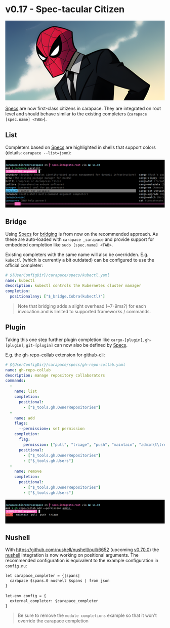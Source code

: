 # v0.17 - Spec-tacular Citizen

![](./v0.17/banner.png)

[Specs] are now first-class citizens in carapace. They are integrated on root level and should behave similar to the existing completers (`carapace [spec.name] <TAB>`).

## List

Completers based on [Specs] are highlighted in shells that support colors (details: `carapace --list=json`):

![](./v0.17/list.png)

## Bridge

Using [Specs] for [bridging](../spec/bridge.html) is from now on the recommended approach.
As these are auto-loaded with `carapace _carapace` and provide support for embedded completion like `sudo [spec.name] <TAB>`.

Existing completers with the same name will also be overridden.
E.g. `kubectl` (which is currently a bit outdated) can be configured to use the official completer:

```yaml
# ${UserConfigDir}/carapace/specs/kubectl.yaml
name: kubectl
description: kubectl controls the Kubernetes cluster manager
completion:
  positionalany: ["$_bridge.Cobra(kubectl)"]
```

> Note that bridging adds a slight overhead (~7-9ms?) for each invocation and is limited to supported frameworks / commands.


## Plugin

Taking this one step further plugin completion like `cargo-[plugin]`, `gh-[plugin]`, `git-[plugin]` can now also be defined by [Specs].

E.g. the [gh-repo-collab](https://github.com/mislav/gh-repo-collab) extension for [github-cli](https://cli.github.com/):
```yaml
# ${UserConfigDir}/carapace/specs/gh-repo-collab.yaml
name: gh-repo-collab
description: manage repository collaborators
commands:
  -
    name: list
    completion:
      positional:
        - ["$_tools.gh.OwnerRepositories"]
  -
    name: add
    flags:
      --permission=: set permission
    completion:
      flag:
        permission: ["pull", "triage", "push", "maintain", "admin\t\tred"]
      positional:
        - ["$_tools.gh.OwnerRepositories"]
        - ["$_tools.gh.Users"]
  -
    name: remove
    completion:
      positional:
        - ["$_tools.gh.OwnerRepositories"]
        - ["$_tools.gh.Users"]
```

![](./v0.17/plugin.png)

## Nushell

With https://github.com/nushell/nushell/pull/6652 (upcoming [v0.70.0](https://github.com/nushell/nushell/milestone/11?closed=1)) the [nushell] integration is now working on positional arguments.
The recommended configuration is equivalent to the example configuration in `config.nu`:

```nu
let carapace_completer = {|spans| 
  carapace $spans.0 nushell $spans | from json
}

let-env config = {
  external_completer: $carapace_completer
}
```

> Be sure to remove the `module completions` example so that it won't override the carapace completion

[nushell]:https://www.nushell.sh/
[Specs]:https://github.com/rsteube/carapace-spec